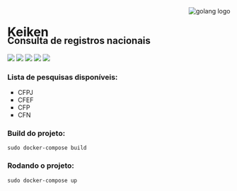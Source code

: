 <picture style="float: right;">
    <img src="https://i.pinimg.com/originals/f0/1f/69/f01f692c14ed47421cbc564ae4bf0ed3.png" alt="golang logo"  style="max-width: 200px">
</picture>
<h1 style="margin-bottom: 0;"> Keiken </h1>
<h2 style="margin-top: -10px;"> Consulta de registros nacionais </h2>


![](https://img.shields.io/badge/Docker-20.10.2-2CA5E0?style=for-the-badge&logo=docker&logoColor=white)
![](https://img.shields.io/badge/Go-1.13.15-00ADD8?style=for-the-badge&logo=go&logoColor=white)
![](https://img.shields.io/badge/Go-1.13.15-00ADD8?style=for-the-badge&logo=go&logoColor=white)
![](https://img.shields.io/badge/Alpine_Linux-3.12-1793D1?style=for-the-badge&logo=alpine-linux&logoColor=white)
![](https://img.shields.io/badge/MySQL-7.8-00000F?style=for-the-badge&logo=mysql&logoColor=white)

### Lista de pesquisas disponíveis:</h3>
<ul style="list-style: square">
    <li>CFPJ</li>
    <li>CFEF</li>
    <li>CFP</li>
    <li>CFN</li>
</ul>

### Build do projeto:

    sudo docker-compose build

### Rodando o projeto:

    sudo docker-compose up